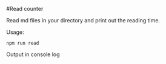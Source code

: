 #Read counter

Read md files in your directory and print out the reading time.

Usage:

```npm run read```

Output in console log
